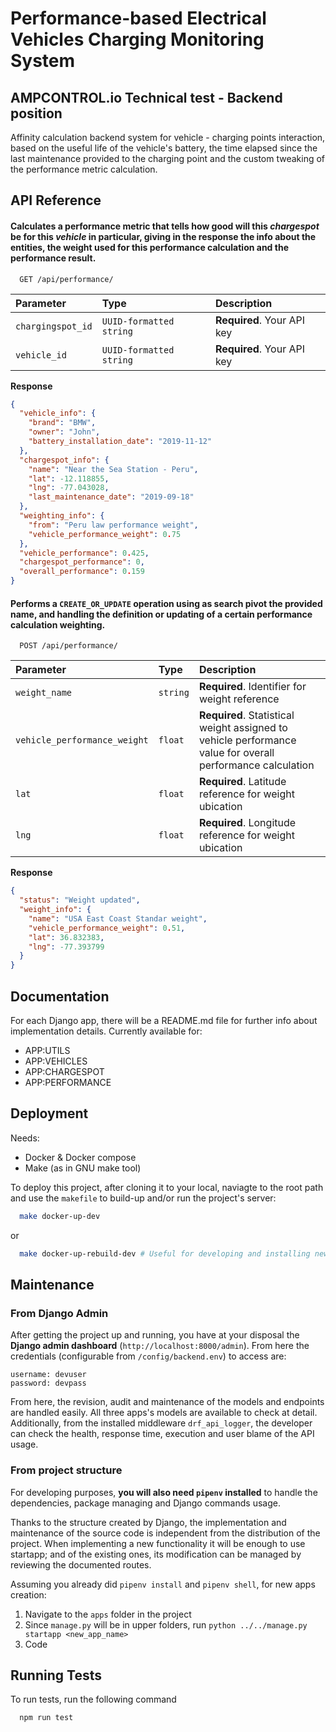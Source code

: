 # Performance-based Electrical Vehicles Charging Monitoring System

## AMPCONTROL.io Technical test - Backend position

Affinity calculation backend system for vehicle - charging points interaction, based on the useful life of the vehicle's battery, the time elapsed since the last maintenance provided to the charging point and the custom tweaking of the performance metric calculation.

## API Reference

#### Calculates a performance metric that tells how good will this _chargespot_ be for this _vehicle_ in particular, giving in the response the info about the entities, the weight used for this performance calculation and the performance result.

```http
  GET /api/performance/
```

| Parameter         | Type                    | Description                |
| :---------------- | :---------------------- | :------------------------- |
| `chargingspot_id` | `UUID-formatted string` | **Required**. Your API key |
| `vehicle_id`      | `UUID-formatted string` | **Required**. Your API key |

**Response**

```json
{
  "vehicle_info": {
    "brand": "BMW",
    "owner": "John",
    "battery_installation_date": "2019-11-12"
  },
  "chargespot_info": {
    "name": "Near the Sea Station - Peru",
    "lat": -12.118855,
    "lng": -77.043028,
    "last_maintenance_date": "2019-09-18"
  },
  "weighting_info": {
    "from": "Peru law performance weight",
    "vehicle_performance_weight": 0.75
  },
  "vehicle_performance": 0.425,
  "chargespot_performance": 0,
  "overall_performance": 0.159
}
```

#### Performs a `CREATE_OR_UPDATE` operation using as search pivot the provided name, and handling the definition or updating of a certain performance calculation weighting.

```http
  POST /api/performance/
```

| Parameter                    | Type     | Description                                                                                                |
| :--------------------------- | :------- | :--------------------------------------------------------------------------------------------------------- |
| `weight_name`                | `string` | **Required**. Identifier for weight reference                                                              |
| `vehicle_performance_weight` | `float`  | **Required**. Statistical weight assigned to vehicle performance value for overall performance calculation |
| `lat`                        | `float`  | **Required**. Latitude reference for weight ubication                                                      |
| `lng`                        | `float`  | **Required**. Longitude reference for weight ubication                                                     |

**Response**

```json
{
  "status": "Weight updated",
  "weight_info": {
    "name": "USA East Coast Standar weight",
    "vehicle_performance_weight": 0.51,
    "lat": 36.832383,
    "lng": -77.393799
  }
}
```

## Documentation

For each Django app, there will be a README.md file for further info about implementation details.
Currently available for:

- APP:UTILS
- APP:VEHICLES
- APP:CHARGESPOT
- APP:PERFORMANCE

## Deployment

Needs:

- Docker & Docker compose
- Make (as in GNU make tool)

To deploy this project, after cloning it to your local, naviagte to the root path and use the `makefile` to build-up and/or run the project's server:

```bash
  make docker-up-dev
```

or

```bash
  make docker-up-rebuild-dev # Useful for developing and installing new dependencies
```

## Maintenance

### From Django Admin

After getting the project up and running, you have at your disposal the **Django admin dashboard** (`http://localhost:8000/admin`). From here the credentials (configurable from `/config/backend.env`) to access are:

```
username: devuser
password: devpass
```

From here, the revision, audit and maintenance of the models and endpoints are handled easily. All three apps's models are available to check at detail. Additionally, from the installed middleware `drf_api_logger`, the developer can check the health, response time, execution and user blame of the API usage.

### From project structure

For developing purposes, **you will also need `pipenv` installed** to handle the dependencies, package managing and Django commands usage.

Thanks to the structure created by Django, the implementation and maintenance of the source code is independent from the distribution of the project. When implementing a new functionality it will be enough to use startapp; and of the existing ones, its modification can be managed by reviewing the documented routes.

Assuming you already did `pipenv install` and `pipenv shell`, for new apps creation:

1. Navigate to the `apps` folder in the project
2. Since `manage.py` will be in upper folders, run `python ../../manage.py startapp <new_app_name>`
3. Code

## Running Tests

To run tests, run the following command

```bash
  npm run test
```
